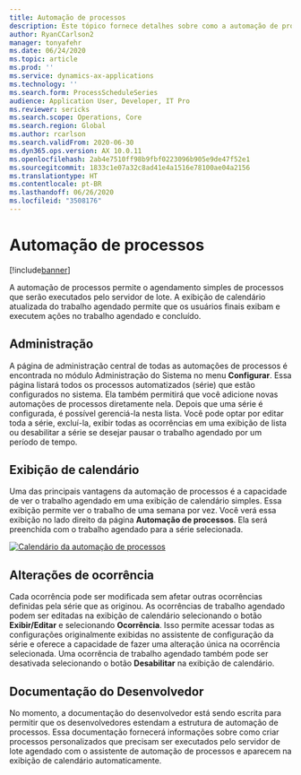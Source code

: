 ```yaml
---
title: Automação de processos
description: Este tópico fornece detalhes sobre como a automação de processos permite o agendamento simples de processos que serão executados pelo servidor de lote.
author: RyanCCarlson2
manager: tonyafehr
ms.date: 06/24/2020
ms.topic: article
ms.prod: ''
ms.service: dynamics-ax-applications
ms.technology: ''
ms.search.form: ProcessScheduleSeries
audience: Application User, Developer, IT Pro
ms.reviewer: sericks
ms.search.scope: Operations, Core
ms.search.region: Global
ms.author: rcarlson
ms.search.validFrom: 2020-06-30
ms.dyn365.ops.version: AX 10.0.11
ms.openlocfilehash: 2ab4e7510ff98b9fbf0223096b905e9de47f52e1
ms.sourcegitcommit: 1833c1e07a32c8ad41e4a1516e78100ae04a2156
ms.translationtype: HT
ms.contentlocale: pt-BR
ms.lasthandoff: 06/26/2020
ms.locfileid: "3508176"
---
```

# <a name="process-automation"></a>Automação de processos

[!include[banner](../includes/banner.md)]

A automação de processos permite o agendamento simples de processos que serão executados pelo servidor de lote. A exibição de calendário atualizada do trabalho agendado permite que os usuários finais exibam e executem ações no trabalho agendado e concluído.

## <a name="administration"></a>Administração

A página de administração central de todas as automações de processos é encontrada no módulo Administração do Sistema no menu **Configurar**. Essa página listará todos os processos automatizados (série) que estão configurados no sistema. Ela também permitirá que você adicione novas automações de processos diretamente nela. Depois que uma série é configurada, é possível gerenciá-la nesta lista. Você pode optar por editar toda a série, excluí-la, exibir todas as ocorrências em uma exibição de lista ou desabilitar a série se desejar pausar o trabalho agendado por um período de tempo. 

## <a name="calendar-view"></a>Exibição de calendário 
Uma das principais vantagens da automação de processos é a capacidade de ver o trabalho agendado em uma exibição de calendário simples.  Essa exibição permite ver o trabalho de uma semana por vez. Você verá essa exibição no lado direito da página **Automação de processos**. Ela será preenchida com o trabalho agendado para a série selecionada. 

[![Calendário da automação de processos](./media/CalendarView2.png)](./media/CalendarView2.png)

## <a name="occurrence-changes"></a>Alterações de ocorrência
Cada ocorrência pode ser modificada sem afetar outras ocorrências definidas pela série que as originou. As ocorrências de trabalho agendado podem ser editadas na exibição de calendário selecionando o botão **Exibir/Editar** e selecionando **Ocorrência**. Isso permite acessar todas as configurações originalmente exibidas no assistente de configuração da série e oferece a capacidade de fazer uma alteração única na ocorrência selecionada. Uma ocorrência de trabalho agendado também pode ser desativada selecionando o botão **Desabilitar** na exibição de calendário. 

## <a name="developer-documentation"></a>Documentação do Desenvolvedor 
No momento, a documentação do desenvolvedor está sendo escrita para permitir que os desenvolvedores estendam a estrutura de automação de processos. Essa documentação fornecerá informações sobre como criar processos personalizados que precisam ser executados pelo servidor de lote agendado com o assistente de automação de processos e aparecem na exibição de calendário automaticamente.
